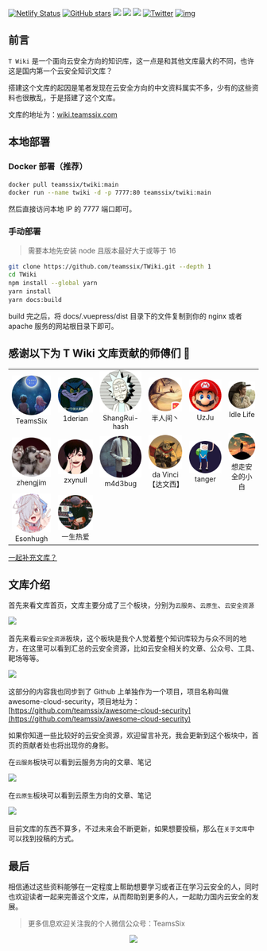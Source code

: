 [![Netlify Status](https://api.netlify.com/api/v1/badges/7b1638ec-faba-4311-84cd-a6c082c4d6c7/deploy-status)](https://wiki.teamssix.com) [![GitHub stars](https://img.shields.io/github/stars/teamssix/twiki)](https://github.com/teamssix/twiki) [![](https://img.shields.io/badge/T%20Wiki%20-%E4%BA%91%E5%AE%89%E5%85%A8%E7%9F%A5%E8%AF%86%E6%96%87%E5%BA%93-blue)](https://wiki.teamssix.com/) [![](https://img.shields.io/badge/%E7%8B%BC%E7%BB%84%E5%AE%89%E5%85%A8%E5%9B%A2%E9%98%9F-%E7%9F%A5%E8%AF%86%E6%96%87%E5%BA%93-blue)](https://wiki.wgpsec.org/) [![](https://img.shields.io/badge/PeiQi-%E7%9F%A5%E8%AF%86%E6%96%87%E5%BA%93-blue)](http://wiki.peiqi.tech/) [![Twitter](https://img.shields.io/twitter/follow/teamssix?label=Followers&style=social)](https://twitter.com/teamssix) [![img](https://img.shields.io/github/followers/TeamsSix?style=social)](https://github.com/teamssix)

## 前言

`T Wiki` 是一个面向云安全方向的知识库，这一点是和其他文库最大的不同，也许这是国内第一个云安全知识文库？

搭建这个文库的起因是笔者发现在云安全方向的中文资料属实不多，少有的这些资料也很散乱，于是搭建了这个文库。

文库的地址为：[wiki.teamssix.com](https://wiki.teamssix.com/)

## 本地部署

### Docker 部署（推荐）

```bash
docker pull teamssix/twiki:main
docker run --name twiki -d -p 7777:80 teamssix/twiki:main
```

然后直接访问本地 IP 的 7777 端口即可。

### 手动部署

> 需要本地先安装 node 且版本最好大于或等于 16

```bash
git clone https://github.com/teamssix/TWiki.git --depth 1
cd TWiki
npm install --global yarn
yarn install
yarn docs:build
```

build 完之后，将 docs/.vuepress/dist 目录下的文件复制到你的 nginx 或者 apache 服务的网站根目录下即可。

## 感谢以下为 T Wiki 文库贡献的师傅们 :confetti_ball:

<table>
    <tr>
        <td align="center"><img alt="TeamsSix"
                    src="./docs/.vuepress/public/img/1651741861.png" style="width: 100px;"/><br />TeamsSix</td>
        <td align="center"><img alt="1derian"
                    src="./docs/.vuepress/public/img/1650108029.png"  style="width: 100px;" /><br />1derian</td>
        <td align="center"><img alt="ShangRui-hash"
                    src="./docs/.vuepress/public/img/1650108092.png"  style="width: 100px;" /><br />ShangRui-hash</td>
        <td align="center"><img alt="半人间丶"
                    src="./docs/.vuepress/public/img/1650108207.png"  style="width: 100px;" /><br />半人间丶</td>
        <td align="center"><img alt="UzJu"
                    src="./docs/.vuepress/public/img/1650253985.png"  style="width: 100px;" /><br />UzJu</a></td>
        <td align="center"><img alt="Idle Life"
                    src="./docs/.vuepress/public/img/1650865577.png"  style="width: 100px;" /><br />Idle Life</td>
    </tr>
    <tr>
        <td align="center"><img alt="zhengjim"
                    src="./docs/.vuepress/public/img/1650942808.png"  style="width: 100px;" /><br />zhengjim</a></td>
        <td align="center"><img alt="zxynull"
                    src="./docs/.vuepress/public/img/1651146804.png"  style="width: 100px;" /><br />zxynull</a></td>
        <td align="center"><img alt="m4d3bug"
                    src="./docs/.vuepress/public/img/1651740464.png"  style="width: 100px;" /><br />m4d3bug</a></td>
        <td align="center"><img alt="da Vinci【达文西】"
                    src="./docs/.vuepress/public/img/1651917214.png"  style="width: 100px;" /><br />da Vinci【达文西】</a></td>
        <td align="center"><img alt="tanger"
                    src="./docs/.vuepress/public/img/1653815174.png"  style="width: 100px;" /><br />tanger</a></td>
				<td align="center"><img alt="想走安全的小白"
                    src="./docs/.vuepress/public/img/1654852861.png"  style="width: 100px;" /><br />想走安全的小白</a></td>
    </tr>
		<tr>
        <td align="center"><img alt="Esonhugh"
                    src="./docs/.vuepress/public/img/1654854214.png"  style="width: 100px;" /><br />Esonhugh</a></td>
 				<td align="center"><img alt="一生热爱"
                    src="./docs/.vuepress/public/img/1657203872.png"  style="width: 100px;" /><br />一生热爱</a></td>
		</tr>
</table>


[一起补充文库？](https://wiki.teamssix.com/About/Contribute.html)




## 文库介绍

首先来看文库首页，文库主要分成了三个板块，分别为`云服务`、`云原生`、`云安全资源`

![](https://cdn.jsdelivr.net/gh/teamssix/BlogImages/imgs/202207072257357.png)

首先来看`云安全资源`板块，这个板块是我个人觉着整个知识库较为与众不同的地方，在这里可以看到汇总的云安全资源，比如云安全相关的文章、公众号、工具、靶场等等。

![](https://cdn.jsdelivr.net/gh/teamssix/BlogImages/imgs/202204152146469.png)

这部分的内容我也同步到了 Github 上单独作为一个项目，项目名称叫做 awesome-cloud-security，项目地址为：[https://github.com/teamssix/awesome-cloud-security](https://github.com/teamssix/awesome-cloud-security)

如果你知道一些比较好的云安全资源，欢迎留言补充，我会更新到这个板块中，首页的贡献者处也将出现你的身影。

在`云服务`板块可以看到云服务方向的文章、笔记

![](https://cdn.jsdelivr.net/gh/teamssix/BlogImages/imgs/202204152147429.png)

在`云原生`板块可以看到云原生方向的文章、笔记

![](https://cdn.jsdelivr.net/gh/teamssix/BlogImages/imgs/202204152147002.png)

目前文库的东西不算多，不过未来会不断更新，如果想要投稿，那么在`关于文库`中可以找到投稿的方式。

## 最后

相信通过这些资料能够在一定程度上帮助想要学习或者正在学习云安全的人，同时也欢迎读者一起来完善这个文库，从而帮助到更多的人，一起助力国内云安全的发展。

>  更多信息欢迎关注我的个人微信公众号：TeamsSix

<div align=center><img width="800" src="https://cdn.jsdelivr.net/gh/teamssix/BlogImages/imgs/202204152148071.png" div align=center/></div>